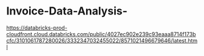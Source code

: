 # Invoice-Data-Analysis- 
https://databricks-prod-cloudfront.cloud.databricks.com/public/4027ec902e239c93eaaa8714f173bcfc/3101061787280026/3332347032455022/8571021496679646/latest.html
